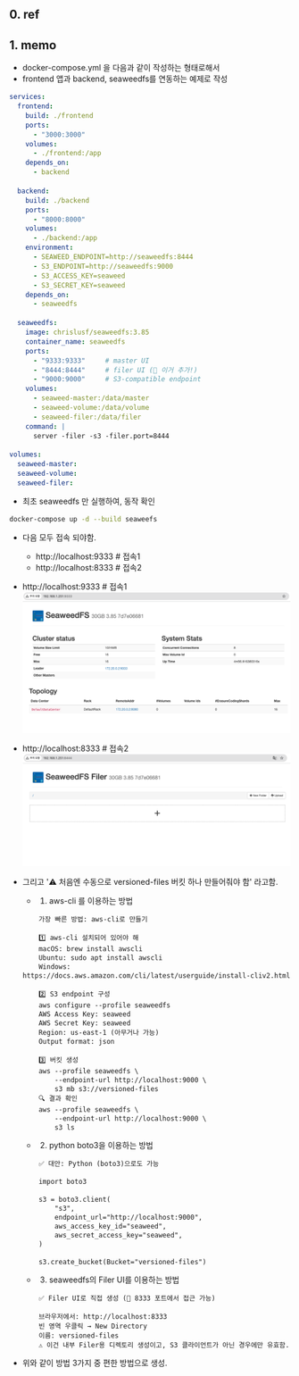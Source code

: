 
## 0. ref

## 1. memo

- docker-compose.yml 을 다음과 같이 작성하는 형태로해서
- frontend 앱과 backend, seaweedfs를 연동하는 예제로 작성

```yml
services:
  frontend:
    build: ./frontend
    ports:
      - "3000:3000"
    volumes:
      - ./frontend:/app
    depends_on:
      - backend

  backend:
    build: ./backend
    ports:
      - "8000:8000"
    volumes:
      - ./backend:/app
    environment:
      - SEAWEED_ENDPOINT=http://seaweedfs:8444
      - S3_ENDPOINT=http://seaweedfs:9000
      - S3_ACCESS_KEY=seaweed
      - S3_SECRET_KEY=seaweed
    depends_on:
      - seaweedfs

  seaweedfs:
    image: chrislusf/seaweedfs:3.85
    container_name: seaweedfs
    ports:
      - "9333:9333"     # master UI
      - "8444:8444"     # filer UI (📍 이거 추가!)
      - "9000:9000"     # S3-compatible endpoint
    volumes:
      - seaweed-master:/data/master
      - seaweed-volume:/data/volume
      - seaweed-filer:/data/filer
    command: |
      server -filer -s3 -filer.port=8444

volumes:
  seaweed-master:
  seaweed-volume:
  seaweed-filer:
```

- 최초 seaweedfs 만 실행하여, 동작 확인

```bash
docker-compose up -d --build seaweefs
```

- 다음 모두 접속 되야함.
    - http://localhost:9333 # 접속1
    - http://localhost:8333 # 접속2

- http://localhost:9333 # 접속1
![alt text](images/접속1.png)

- http://localhost:8333 # 접속2
![alt text](images/접속2.png)


- 그리고 '⚠️ 처음엔 수동으로 versioned-files 버킷 하나 만들어줘야 함' 라고함.
    - 1. aws-cli 를 이용하는 방법
    ```
        가장 빠른 방법: aws-cli로 만들기

        1️⃣ aws-cli 설치되어 있어야 해
        macOS: brew install awscli
        Ubuntu: sudo apt install awscli
        Windows: https://docs.aws.amazon.com/cli/latest/userguide/install-cliv2.html

        2️⃣ S3 endpoint 구성
        aws configure --profile seaweedfs
        AWS Access Key: seaweed
        AWS Secret Key: seaweed
        Region: us-east-1 (아무거나 가능)
        Output format: json
        
        3️⃣ 버킷 생성
        aws --profile seaweedfs \
            --endpoint-url http://localhost:9000 \
            s3 mb s3://versioned-files
        🔍 결과 확인
        aws --profile seaweedfs \
            --endpoint-url http://localhost:9000 \
            s3 ls
    ```
    - 2. python boto3을 이용하는 방법
    ```
        ✅ 대안: Python (boto3)으로도 가능

        import boto3

        s3 = boto3.client(
            "s3",
            endpoint_url="http://localhost:9000",
            aws_access_key_id="seaweed",
            aws_secret_access_key="seaweed",
        )

        s3.create_bucket(Bucket="versioned-files")
    ```
    - 3. seaweedfs의 Filer UI를 이용하는 방법
    ```
        ✅ Filer UI로 직접 생성 (📂 8333 포트에서 접근 가능)

        브라우저에서: http://localhost:8333
        빈 영역 우클릭 → New Directory
        이름: versioned-files
        ⚠️ 이건 내부 Filer용 디렉토리 생성이고, S3 클라이언트가 아닌 경우에만 유효함.
    ```

- 위와 같이 방법 3가지 중 편한 방법으로 생성.



